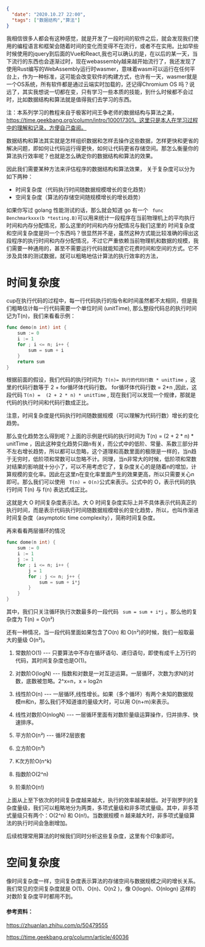 ```json
{
  "date": "2020.10.27 22:00",
  "tags": ["数据结构","算法"]
}
```



我相信很多人都会有这种感觉，就是开发了一段时间的软件之后，就会发现我们使用的编程语言和框架会随着时间的变化而变得不在流行，或者不在实用。比如早些时候使用的jquery到后面的Vue和React,我也可以确认的是，在以后的某一天，当下流行的东西也会逐渐过时，现在webassembly越来越开始流行了，我还发现了使用Rust编写的WebAssembly运行时wasmer，意味着wasm可以运行在任何平台上，作为一种标准，这可能会改变软件的构建方式，也许有一天，wasmer就是一个OS系统，所有软件都是通过云端实时加载的，还记得Chromium OS 吗？说远了，其实我想说一切都在变，只有学习一些本质的技能，到什么时候都不会过时，比如数据结构和算法就是值得我们去学习的东西。



注：本系列学习的教程来自于极客时间王争老师的数据结构与算法之美，https://time.geekbang.org/column/intro/100017301。这里只是本人在学习过程中的理解和记录，方便自己查阅。



数据结构和算法其实就是怎样组织数据和怎样去操作这些数据，怎样更快和更省的解决问题，即如何让代码运行得更快，如何让代码更省存储空间。那怎么衡量你的算法执行效率呢？也就是怎么确定你的数据结构和算法的效果。

因此我们需要某种方法来评估程序的数据结构和算法效果， 关于复杂度可以分为如下两种：

- 时间复杂度（代码执行时间随数据规模增长的变化趋势）
- 空间复杂度（算法的存储空间随规模增长的增长趋势）

如果你写过 golang 性能测试的话，那么就会知道 go 有一个 ``` func Benchmarkxxx(b *testing.B)```可以用来统计一段程序在当前物理机上的平均执行时间和内存分配情况，那么这里的时间和内存分配情况与我们这里的 时间复杂度和空间复杂度是同一个东西吗？很显然并不是，虽然这种方式能比较准确的得出这段程序的执行时间和内存分配情况，不过它严重依赖当前物理机和数据的规模，我们需要一种通用的，甚至不需要运行代码就能知道它花费时间和空间的方式。它不涉及具体的测试数据，就可以粗略地估计算法的执行效率的方法，

# 时间复杂度

cup在执行代码的过程中，每一行代码执行的指令和时间虽然都不太相同，但是我们粗略估计每一行代码需要一个单位时间 (unitTime),    那么整段代码总的执行时间记为T(n)，我们来看看示例：

```go
func demo(n int) int {
	sum := 0
	i := 1
	for ; i <= n; i++ {
		sum = sum + i
	}
	return sum
}
```

根据前面的假设，我们代码的执行时间为```  T(n)= 执行的代码行数 * unitTime ``` ，这里的代码行数等于 2 + for循环体代码行数。 for循环体代码行数 = 2*n ,因此，这段代码 ``` T(n) =  (2 + 2 * n) * unitTime ``` , 现在我们可以发现一个规律，那就是代码的执行时间和代码行数成正比。

注意，时间复杂度是代码执行时间随数据规模（可以理解为代码行数）增长的变化趋势。

那么变化趋势怎么得到呢？上面的示例是代码的执行时间为 T(n) =   (2 + 2 * n)  *  unitTime ，因此这种变化趋势只跟n有关，而公式中的低阶、常量、系数三部分并不左右增长趋势，所以都可以忽略，这个道理和高数里面的极限是一样的，当n趋于无穷时，低阶项和常数可以忽略不计。同理，当n非常大的时候，低阶项和常数对结果的影响就十分小了，可以不用考虑它了，复杂度关心的是随着n的增加，计算规模的变化率。因此在这里n在变化率里面产生的效果更高，所以只需要关心n即可。那么我们可以使用 ``` T(n) = O(n)```公式来表示。公式中的 O，表示代码的执行时间 T(n) 与 f(n) 表达式成正比。

这就是大 O 时间复杂度表示法。大 O 时间复杂度实际上并不具体表示代码真正的执行时间，而是表示代码执行时间随数据规模增长的变化趋势，所以，也叫作渐进时间复杂度（asymptotic time complexity），简称时间复杂度。

再来看看两层循环的情况

```go
func dome(n int) {
	sum := 0
	i := 1
	j := 1
	for ; i <= n; i++ {
		j = 1
		for ; j <= n; j++ {
			sum = sum + i*j
		}
	}
}
```



其中，我们只关注循环执行次数最多的一段代码 ``` sum = sum + i*j``` 。那么他的复杂度为 T(n) = O(n²)

还有一种情况，当一段代码里面如果包含了O(n) 和 O(n²)的时候，我们一般取最大的量级 O(n²)。



1. 常数阶O(1)   ---  只要算法中不存在循环语句、递归语句，即使有成千上万行的代码，其时间复杂度也是Ο(1)。

2. 对数阶O(logN)   --- 指数和对数是一对互逆运算。一层循环，次数为求N的对数，底数被忽略。2^x=n，x = log2n

3. 线性阶O(n)  --- 一层循环,线性增长。如果（多个循环）有两个未知的数据规模m和n，那么我们不知道谁的量级大时，可以用 O(n+m)来表示。 

4. 线性对数阶O(nlogN) --- 一层循环里面有对数阶量级运算操作，归并排序、快速排序。

5. 平方阶O(n²)  --- 循环2层嵌套

6. 立方阶O(n³)

7. K次方阶O(n^k)

8. 指数阶O(2^n)

9. 阶乘阶O(n!)

上面从上至下依次的时间复杂度越来越大，执行的效率越来越低。对于刚罗列的复杂度量级，我们可以粗略地分为两类，多项式量级和非多项式量级。其中，非多项式量级只有两个：O(2^n) 和 O(n!)。当数据规模 n 越来越大时，非多项式量级算法的执行时间会急剧增加。

后续梳理常用算法的时候我们同时分析这些复杂度，这里有个印象即可。

# 空间复杂度

像时间复杂度一样，空间复杂度表示算法的存储空间与数据规模之间的增长关系。我们常见的空间复杂度就是 O(1)、O(n)、O(n2 )，像 O(logn)、O(nlogn) 这样的对数阶复杂度平时都用不到。



#### 参考资料：

https://zhuanlan.zhihu.com/p/50479555

https://time.geekbang.org/column/article/40036

